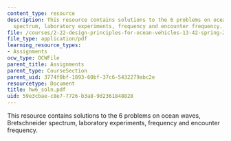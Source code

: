 ```yaml
---
content_type: resource
description: This resource contains solutions to the 6 problems on ocean waves, Bretschneider
  spectrum, laboratory experiments, frequency and encounter frequency.
file: /courses/2-22-design-principles-for-ocean-vehicles-13-42-spring-2005/59e3cbaec8e77726b3a89d2361848828_hw6_soln.pdf
file_type: application/pdf
learning_resource_types:
- Assignments
ocw_type: OCWFile
parent_title: Assignments
parent_type: CourseSection
parent_uid: 3774f0bf-1893-60bf-37c6-5432279abc2e
resourcetype: Document
title: hw6_soln.pdf
uid: 59e3cbae-c8e7-7726-b3a8-9d2361848828
---
```

This resource contains solutions to the 6 problems on ocean waves, Bretschneider spectrum, laboratory experiments, frequency and encounter frequency.

